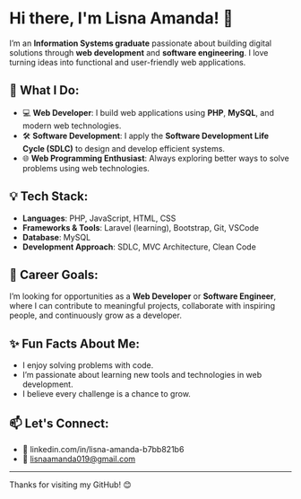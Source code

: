 # Hi there, I'm Lisna Amanda! 👋

I’m an **Information Systems graduate** passionate about building digital solutions through **web development** and **software engineering**. I love turning ideas into functional and user-friendly web applications.

## 🚀 What I Do:
- 💻 **Web Developer**: I build web applications using **PHP**, **MySQL**, and modern web technologies.
- 🛠️ **Software Development**: I apply the **Software Development Life Cycle (SDLC)** to design and develop efficient systems.
- 🌐 **Web Programming Enthusiast**: Always exploring better ways to solve problems using web technologies.

## 💡 Tech Stack:
- **Languages**: PHP, JavaScript, HTML, CSS
- **Frameworks & Tools**: Laravel (learning), Bootstrap, Git, VSCode
- **Database**: MySQL
- **Development Approach**: SDLC, MVC Architecture, Clean Code

## 🎯 Career Goals:
I’m looking for opportunities as a **Web Developer** or **Software Engineer**, where I can contribute to meaningful projects, collaborate with inspiring people, and continuously grow as a developer.

## ✨ Fun Facts About Me:
- I enjoy solving problems with code.
- I’m passionate about learning new tools and technologies in web development.
- I believe every challenge is a chance to grow.

## 📫 Let's Connect:
- 💼 linkedin.com/in/lisna-amanda-b7bb821b6
- 📧 lisnaamanda019@gmail.com

---



Thanks for visiting my GitHub! 😊
